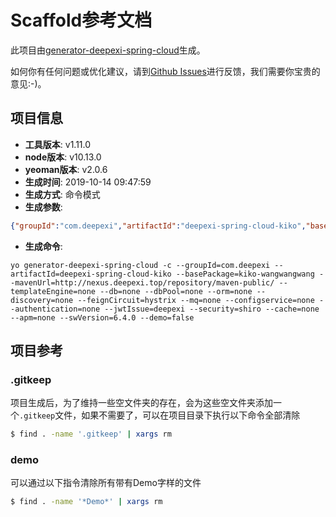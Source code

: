 # Scaffold参考文档

此项目由[generator-deepexi-spring-cloud](https://github.com/deepexi/generator-deepexi-spring-cloud)生成。

如何你有任何问题或优化建议，请到[Github Issues](https://github.com/deepexi/generator-deepexi-spring-cloud/issues)进行反馈，我们需要你宝贵的意见:-)。

## 项目信息

- **工具版本**: v1.11.0
- **node版本**: v10.13.0
- **yeoman版本**: v2.0.6
- **生成时间**: 2019-10-14 09:47:59
- **生成方式**: 命令模式
- **生成参数**: 
```json
{"groupId":"com.deepexi","artifactId":"deepexi-spring-cloud-kiko","basePackage":"kiko-wangwangwang","mavenUrl":"http://nexus.deepexi.top/repository/maven-public/","templateEngine":"none","db":"none","dbPool":"none","orm":"none","discovery":"none","feignCircuit":"hystrix","mq":"none","configservice":"none","authentication":"none","jwtIssue":"deepexi","security":"shiro","cache":"none","apm":"none","swVersion":"6.4.0","demo":false,"mode":"command","cli":"yo generator-deepexi-spring-cloud -c --groupId=com.deepexi --artifactId=deepexi-spring-cloud-kiko --basePackage=kiko-wangwangwang --mavenUrl=http://nexus.deepexi.top/repository/maven-public/ --templateEngine=none --db=none --dbPool=none --orm=none --discovery=none --feignCircuit=hystrix --mq=none --configservice=none --authentication=none --jwtIssue=deepexi --security=shiro --cache=none --apm=none --swVersion=6.4.0 --demo=false","version":"1.11.0","basePath":"kiko-wangwangwang","conditions":{"shiro":true},"openfeign":false}
```
- **生成命令**: 
```text
yo generator-deepexi-spring-cloud -c --groupId=com.deepexi --artifactId=deepexi-spring-cloud-kiko --basePackage=kiko-wangwangwang --mavenUrl=http://nexus.deepexi.top/repository/maven-public/ --templateEngine=none --db=none --dbPool=none --orm=none --discovery=none --feignCircuit=hystrix --mq=none --configservice=none --authentication=none --jwtIssue=deepexi --security=shiro --cache=none --apm=none --swVersion=6.4.0 --demo=false
```

## 项目参考

### .gitkeep

项目生成后，为了维持一些空文件夹的存在，会为这些空文件夹添加一个`.gitkeep`文件，如果不需要了，可以在项目目录下执行以下命令全部清除

```bash
$ find . -name '.gitkeep' | xargs rm
```

### demo

可以通过以下指令清除所有带有Demo字样的文件

```bash
$ find . -name '*Demo*' | xargs rm
```
